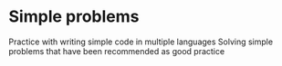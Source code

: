 # Simple problems
Practice with writing simple code in multiple languages
Solving simple problems that have been recommended as good practice
